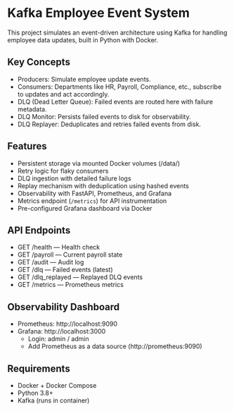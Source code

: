 # Kafka Employee Event System

This project simulates an event-driven architecture using Kafka for handling employee data updates, built in Python with Docker.

## Key Concepts

- Producers: Simulate employee update events.
- Consumers: Departments like HR, Payroll, Compliance, etc., subscribe to updates and act accordingly.
- DLQ (Dead Letter Queue): Failed events are routed here with failure metadata.
- DLQ Monitor: Persists failed events to disk for observability.
- DLQ Replayer: Deduplicates and retries failed events from disk.

## Features
- Persistent storage via mounted Docker volumes (/data/)
- Retry logic for flaky consumers
- DLQ ingestion with detailed failure logs
- Replay mechanism with deduplication using hashed events
- Observability with FastAPI, Prometheus, and Grafana
- Metrics endpoint (`/metrics`) for API instrumentation
- Pre-configured Grafana dashboard via Docker

## API Endpoints
- GET /health — Health check
- GET /payroll — Current payroll state
- GET /audit — Audit log
- GET /dlq — Failed events (latest)
- GET /dlq_replayed — Replayed DLQ events
- GET /metrics — Prometheus metrics

## Observability Dashboard
- Prometheus: http://localhost:9090
- Grafana: http://localhost:3000
  - Login: admin / admin
  - Add Prometheus as a data source (http://prometheus:9090)

## Requirements
- Docker + Docker Compose
- Python 3.8+
- Kafka (runs in container)
